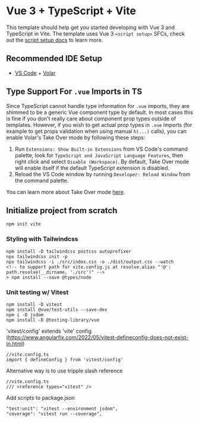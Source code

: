 # Vue 3 + TypeScript + Vite

This template should help get you started developing with Vue 3 and TypeScript in Vite. The template uses Vue 3 `<script setup>` SFCs, check out the [script setup docs](https://v3.vuejs.org/api/sfc-script-setup.html#sfc-script-setup) to learn more.

## Recommended IDE Setup

- [VS Code](https://code.visualstudio.com/) + [Volar](https://marketplace.visualstudio.com/items?itemName=Vue.volar)

## Type Support For `.vue` Imports in TS

Since TypeScript cannot handle type information for `.vue` imports, they are shimmed to be a generic Vue component type by default. In most cases this is fine if you don't really care about component prop types outside of templates. However, if you wish to get actual prop types in `.vue` imports (for example to get props validation when using manual `h(...)` calls), you can enable Volar's Take Over mode by following these steps:

1. Run `Extensions: Show Built-in Extensions` from VS Code's command palette, look for `TypeScript and JavaScript Language Features`, then right click and select `Disable (Workspace)`. By default, Take Over mode will enable itself if the default TypeScript extension is disabled.
2. Reload the VS Code window by running `Developer: Reload Window` from the command palette.

You can learn more about Take Over mode [here](https://github.com/johnsoncodehk/volar/discussions/471).

## Initialize project from scratch
```
npm init vite
```

### Styling with Tailwindcss
```
npm install -D tailwindcss postcss autoprefixer
npx tailwindcss init -p
npx tailwindcss -i ./src/index.css -o ./dist/output.css --watch
<!-- to support path for vite.config.js at resolve.alias "'@': path.resolve(__dirname, './src')" -->
> npm install --save @types/node
```

### Unit testing w/ Vitest
```
npm install -D vitest
npm install @vue/test-utils --save-dev
npm i -D jsdom
npm install -D @testing-library/vue
```

'vitest/config' extends 'vite' config (https://www.angularfix.com/2022/05/vitest-defineconfig-does-not-exist-in.html)
```
//vite.config.ts
import { defineConfig } from 'vitest/config'
```

Alternative way is to use tripple slash reference
```
//vite.config.ts
/// <reference types="vitest" />
```

Add scripts to package.json
```
"test:unit": "vitest --environment jsdom",
"coverage": "vitest run --coverage",
```

